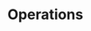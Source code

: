 
# Operations

<!--
DELETE ME AFTER COMPLETING THE DOCUMENT!
---
Task: https://dev.azure.com/mariner-org/polar/_workitems/edit/13141
Title: Operations
Type: Explanation
Objective:

Talk about the operations (stage/finalize) what they mean and what they do.
-->
